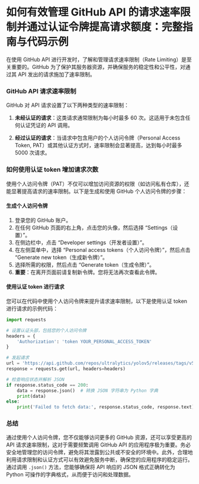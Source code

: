 # 如何有效管理 GitHub API 的请求速率限制并通过认证令牌提高请求额度：完整指南与代码示例

在使用 GitHub API 进行开发时，了解和管理请求速率限制（Rate Limiting）是至关重要的。GitHub 为了保护其服务器资源，并确保服务的稳定性和公平性，对通过其 API 发出的请求施加了速率限制。

### GitHub API 请求速率限制

GitHub 对 API 请求设置了以下两种类型的速率限制：

1. **未经认证的请求**：这类请求通常限制为每小时最多 60 次。这适用于未包含任何认证凭证的 API 调用。

2. **经过认证的请求**：当请求中包含用户的个人访问令牌（Personal Access Token, PAT）或其他认证方式时，速率限制会显著提高，达到每小时最多 5000 次请求。

### 如何使用认证 token 增加请求次数

使用个人访问令牌（PAT）不仅可以增加访问资源的权限（如访问私有仓库），还能显著提高请求的速率限制。以下是生成和使用 GitHub 个人访问令牌的步骤：

#### 生成个人访问令牌

1. 登录您的 GitHub 账户。
2. 在任何 GitHub 页面的右上角，点击您的头像，然后选择 “Settings（设置）”。
3. 在侧边栏中，点击 “Developer settings（开发者设置）”。
4. 在左侧菜单中，选择 “Personal access tokens（个人访问令牌）”，然后点击 “Generate new token（生成新令牌）”。
5. 选择所需的权限，然后点击 “Generate token（生成令牌）”。
6. **重要**：在离开页面前请复制新令牌。您将无法再次查看此令牌。

#### 使用认证 token 进行请求

您可以在代码中使用个人访问令牌来提升请求速率限制，以下是使用认证 token 进行请求的示例代码：

```python
import requests

# 设置认证头部，包括您的个人访问令牌
headers = {
    'Authorization': 'token YOUR_PERSONAL_ACCESS_TOKEN'
}

# 发起请求
url = 'https://api.github.com/repos/ultralytics/yolov5/releases/tags/v5.0'
response = requests.get(url, headers=headers)

# 检查响应状态并解析 JSON
if response.status_code == 200:
    data = response.json()  # 转换 JSON 字符串为 Python 字典
    print(data)
else:
    print('Failed to fetch data:', response.status_code, response.text)
```

### 总结

通过使用个人访问令牌，您不仅能够访问更多的 GitHub 资源，还可以享受更高的 API 请求速率限制，这对于需要频繁调用 GitHub API 的应用程序极为重要。务必安全地管理您的访问令牌，避免将其泄露到公共或不安全的环境中。此外，合理地利用请求限制和认证方式可以有效避免服务中断，确保您的应用程序的稳定运行。通过调用 `.json()` 方法，您能够确保将 API 响应的 JSON 格式正确转化为 Python 可操作的字典格式，从而便于访问和处理数据。